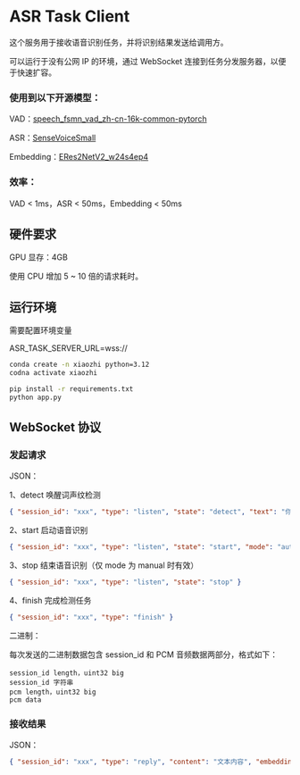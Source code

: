 # ASR Task Client

这个服务用于接收语音识别任务，并将识别结果发送给调用方。

可以运行于没有公网 IP 的环境，通过 WebSocket 连接到任务分发服务器，以便于快速扩容。


### 使用到以下开源模型：

VAD：<a href="https://modelscope.cn/models/iic/speech_fsmn_vad_zh-cn-16k-common-pytorch">speech_fsmn_vad_zh-cn-16k-common-pytorch</a>

ASR：<a href="https://modelscope.cn/models/iic/SenseVoiceSmall">SenseVoiceSmall</a>

Embedding：<a href="https://modelscope.cn/models/iic/speech_eres2netv2w24s4ep4_sv_zh-cn_16k-common">ERes2NetV2_w24s4ep4</a>

### 效率：

VAD < 1ms，ASR < 50ms，Embedding < 50ms 


## 硬件要求

GPU 显存：4GB

使用 CPU 增加 5 ~ 10 倍的请求耗时。

## 运行环境

需要配置环境变量

ASR_TASK_SERVER_URL=wss://



```bash
conda create -n xiaozhi python=3.12
codna activate xiaozhi

pip install -r requirements.txt
python app.py
```

## WebSocket 协议

### 发起请求

JSON：

1、detect 唤醒词声纹检测

```json
{ "session_id": "xxx", "type": "listen", "state": "detect", "text": "你好小智" }
```

2、start 启动语音识别

```json
{ "session_id": "xxx", "type": "listen", "state": "start", "mode": "auto" }
```

3、stop 结束语音识别（仅 mode 为 manual 时有效）

```json
{ "session_id": "xxx", "type": "listen", "state": "stop" }
```

4、finish 完成检测任务

```json
{ "session_id": "xxx", "type": "finish" }
```

二进制：

每次发送的二进制数据包含 session_id 和 PCM 音频数据两部分，格式如下：

```
session_id length，uint32 big
session_id 字符串
pcm length，uint32 big
pcm data
```

### 接收结果

JSON：

```json
{ "session_id": "xxx", "type": "reply", "content": "文本内容", "embedding": "音频向量", "url": "音频下载地址" }
```

